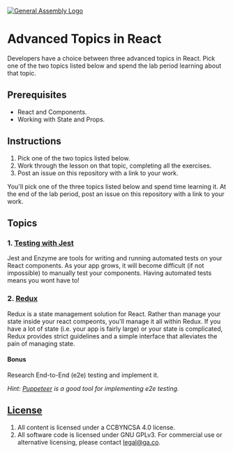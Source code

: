 [![General Assembly Logo](https://camo.githubusercontent.com/1a91b05b8f4d44b5bbfb83abac2b0996d8e26c92/687474703a2f2f692e696d6775722e636f6d2f6b6538555354712e706e67)](https://generalassemb.ly/education/web-development-immersive)

# Advanced Topics in React

Developers have a choice between three advanced topics in React. Pick one of the
two topics listed below and spend the lab period learning about that topic.

## Prerequisites

- React and Components.
- Working with State and Props.

## Instructions

1. Pick one of the two topics listed below.
1. Work through the lesson on that topic, completing all the exercises.
1. Post an issue on this repository with a link to your work.

You'll pick one of the three topics listed below and spend time learning it. At the end of the lab period, post an issue on this repository with a link to your work.

## Topics

### 1. [Testing with Jest](https://git.generalassemb.ly/seir-129/react-testing-jest-enzyme)

Jest and Enzyme are tools for writing and running automated tests on your React
components. As your app grows, it will become difficult (if not impossible) to
manually test your components. Having automated tests means you wont have to!

### 2. [Redux]( https://git.generalassemb.ly/seir-129/react-redux)

Redux is a state management solution for React. Rather than manage your state
inside your react compeonts, you'll manage it all within Redux. If you have a
lot of state (i.e. your app is fairly large) or your state is complicated, Redux
provides strict guidelines and a simple interface that alleviates the pain of
managing state.

#### Bonus

Research End-to-End (e2e) testing and implement it.

*Hint: [Puppeteer](https://github.com/GoogleChrome/puppeteer) is a good tool for implementing e2e testing.*

## [License](LICENSE)

1. All content is licensed under a CC­BY­NC­SA 4.0 license.
1. All software code is licensed under GNU GPLv3. For commercial use or
   alternative licensing, please contact legal@ga.co.
